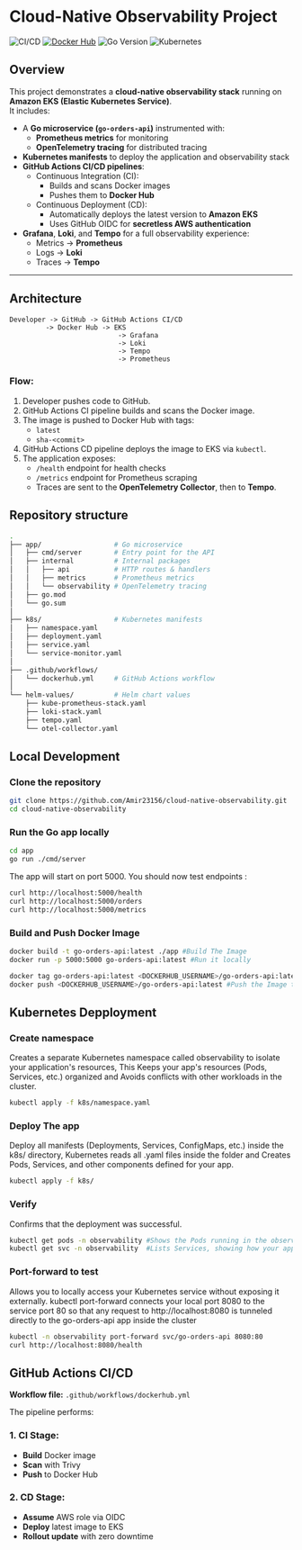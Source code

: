 # Cloud-Native Observability Project
![CI/CD](https://github.com/Amir23156/cloud-native-observability/actions/workflows/dockerhub.yml/badge.svg)
[![Docker Hub](https://img.shields.io/badge/Docker%20Hub-Automated%20Build-blue)](https://hub.docker.com/r/amir23156/go-orders-api)
![Go Version](https://img.shields.io/github/Amir23156/cloud-native-observability/go-mod/go-version)
![Kubernetes](https://img.shields.io/badge/Kubernetes-EKS-blue)

## Overview
This project demonstrates a **cloud-native observability stack** running on **Amazon EKS (Elastic Kubernetes Service)**.  
It includes:
- A **Go microservice (`go-orders-api`)** instrumented with:
  - **Prometheus metrics** for monitoring
  - **OpenTelemetry tracing** for distributed tracing
- **Kubernetes manifests** to deploy the application and observability stack
- **GitHub Actions CI/CD pipelines**:
  - Continuous Integration (CI):
    - Builds and scans Docker images
    - Pushes them to **Docker Hub**
  - Continuous Deployment (CD):
    - Automatically deploys the latest version to **Amazon EKS**
    - Uses GitHub OIDC for **secretless AWS authentication**
- **Grafana**, **Loki**, and **Tempo** for a full observability experience:
  - Metrics → **Prometheus**
  - Logs → **Loki**
  - Traces → **Tempo**

---

## Architecture

```text
Developer -> GitHub -> GitHub Actions CI/CD
         -> Docker Hub -> EKS
                           -> Grafana
                           -> Loki
                           -> Tempo
                           -> Prometheus
```
### Flow:
1. Developer pushes code to GitHub.
2. GitHub Actions CI pipeline builds and scans the Docker image.
3. The image is pushed to Docker Hub with tags:
   - `latest`
   - `sha-<commit>`
4. GitHub Actions CD pipeline deploys the image to EKS via `kubectl`.
5. The application exposes:
   - `/health` endpoint for health checks
   - `/metrics` endpoint for Prometheus scraping
   - Traces are sent to the **OpenTelemetry Collector**, then to **Tempo**.

## Repository structure 

```bash
.
├── app/                  # Go microservice
│   ├── cmd/server        # Entry point for the API
│   ├── internal          # Internal packages
│   │   ├── api           # HTTP routes & handlers
│   │   ├── metrics       # Prometheus metrics
│   │   └── observability # OpenTelemetry tracing
│   ├── go.mod
│   └── go.sum
│
├── k8s/                  # Kubernetes manifests
│   ├── namespace.yaml
│   ├── deployment.yaml
│   ├── service.yaml
│   └── service-monitor.yaml
│
├── .github/workflows/
│   └── dockerhub.yml     # GitHub Actions workflow
│
└── helm-values/          # Helm chart values
    ├── kube-prometheus-stack.yaml
    ├── loki-stack.yaml
    ├── tempo.yaml
    └── otel-collector.yaml
```
## Local Development
### Clone the repository
```bash
git clone https://github.com/Amir23156/cloud-native-observability.git
cd cloud-native-observability
```
### Run the Go app locally
```bash
cd app
go run ./cmd/server
```
The app will start on port 5000. You should now test endpoints :
```bash
curl http://localhost:5000/health
curl http://localhost:5000/orders
curl http://localhost:5000/metrics
```
### Build and Push Docker Image
```bash
docker build -t go-orders-api:latest ./app #Build The Image
docker run -p 5000:5000 go-orders-api:latest #Run it locally

docker tag go-orders-api:latest <DOCKERHUB_USERNAME>/go-orders-api:latest
docker push <DOCKERHUB_USERNAME>/go-orders-api:latest #Push the Image to DockerHub
```
## Kubernetes Depployment

### Create namespace

Creates a separate Kubernetes namespace called observability to isolate your application's resources, This Keeps your app's resources (Pods, Services, etc.) organized and Avoids conflicts with other workloads in the cluster.
```bash
kubectl apply -f k8s/namespace.yaml
```
### Deploy The app

Deploy all manifests (Deployments, Services, ConfigMaps, etc.) inside the k8s/ directory, Kubernetes reads all .yaml files inside the folder and Creates Pods, Services, and other components defined for your app.
```bash
kubectl apply -f k8s/
```
### Verify

Confirms that the deployment was successful.
```bash
kubectl get pods -n observability #Shows the Pods running in the observability namespace.
kubectl get svc -n observability  #Lists Services, showing how your application is exposed inside or outside the cluster.
```
### Port-forward to test
Allows you to locally access your Kubernetes service without exposing it externally.
kubectl port-forward connects your local port 8080 to the service port 80 so that any request to http://localhost:8080 is tunneled directly to the go-orders-api app inside the cluster
```bash
kubectl -n observability port-forward svc/go-orders-api 8080:80    
curl http://localhost:8080/health
```

## GitHub Actions CI/CD

**Workflow file:** `.github/workflows/dockerhub.yml`

The pipeline performs:

### 1. CI Stage:
- **Build** Docker image
- **Scan** with Trivy
- **Push** to Docker Hub

### 2. CD Stage:
- **Assume** AWS role via OIDC
- **Deploy** latest image to EKS
- **Rollout update** with zero downtime


